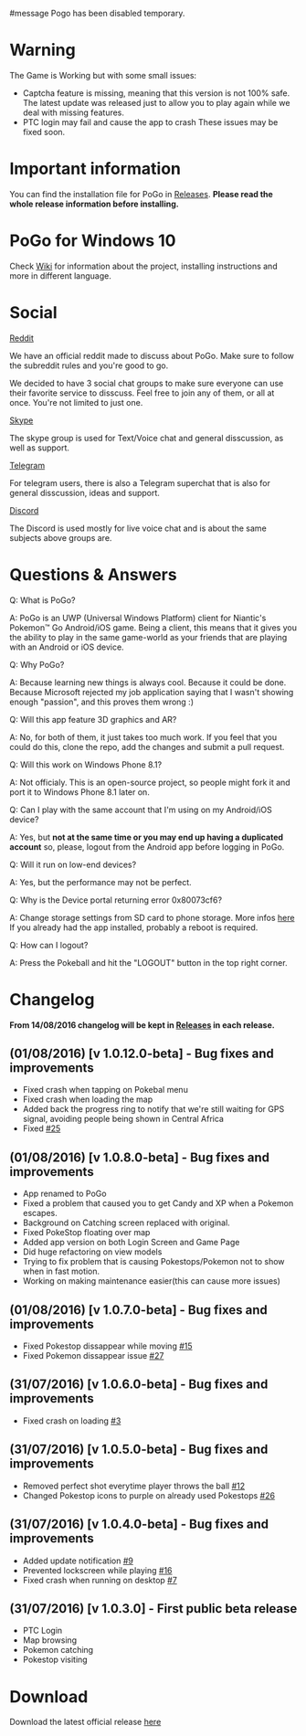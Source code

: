 #message
Pogo has been disabled temporary.
# Warning
The Game is Working but with some small issues:
- Captcha feature is missing, meaning that this version is not 100% safe. The latest update was released just to allow you to play again while we deal with missing features.
- PTC login may fail and cause the app to crash
These issues may be fixed soon.

# Important information
You can find the installation file for PoGo in [Releases](https://github.com/ST-Apps/PoGo-UWP/releases/). **Please read the whole release information before installing.**

# PoGo for Windows 10

Check [Wiki](https://github.com/ST-Apps/PoGo-UWP/wiki) for information about the project, installing instructions and more in different language.

# Social

[Reddit](https://www.reddit.com/r/PoGoUWP/)

We have an official reddit made to discuss about PoGo. Make sure to follow the subreddit rules and you're good to go.

We decided to have 3 social chat groups to make sure everyone can use their favorite service to disscuss. Feel free to join any of them, or all at once. You're not limited to just one.

[Skype](https://join.skype.com/hOeCHq2oEyhA)

The skype group is used for Text/Voice chat and general disscussion, as well as support.

[Telegram](https://telegram.me/PoGoUWP)

For telegram users, there is also a Telegram superchat that is also for general disscussion, ideas and support.

[Discord](https://discord.gg/4GMbEWH)

The Discord is used mostly for live voice chat and is about the same subjects above groups are.

# Questions & Answers

Q: What is PoGo?

A: PoGo is an UWP (Universal Windows Platform) client for Niantic's Pokemon™ Go Android/iOS game. Being a client, this means that it gives you the ability to play in the same game-world as your friends that are playing with an Android or iOS device.

Q: Why PoGo?

A: Because learning new things is always cool. Because it could be done. Because Microsoft rejected my job application saying that I wasn't showing enough "passion", and this proves them wrong :)

Q: Will this app feature 3D graphics and AR?

A: No, for both of them, it just takes too much work. If you feel that you could do this, clone the repo, add the changes and submit a pull request.

Q: Will this work on Windows Phone 8.1?

A: Not officialy. This is an open-source project, so people might fork it and port it to Windows Phone 8.1 later on.

Q: Can I play with the same account that I'm using on my Android/iOS device?

A: Yes, but **not at the same time or you may end up having a duplicated account** so, please, logout from the Android app before logging in PoGo.

Q: Will it run on low-end devices?

A: Yes, but the performance may not be perfect.

Q: Why is the Device portal returning error 0x80073cf6?

A: Change storage settings from SD card to phone storage. More infos [here](github.com/ST-Apps/PoGo-UWP/issues/11)
If you already had the app installed, probably a reboot is required.

Q: How can I logout?

A: Press the Pokeball and hit the "LOGOUT" button in the top right corner.

# Changelog

**From 14/08/2016 changelog will be kept in [Releases](https://github.com/ST-Apps/PoGo-UWP/releases/) in each release.**

## (01/08/2016) [v 1.0.12.0-beta] - Bug fixes and improvements
* Fixed crash when tapping on Pokebal menu
* Fixed crash when loading the map
* Added back the progress ring to notify that we're still waiting for GPS signal, avoiding people being shown in Central Africa
* Fixed [#25](https://github.com/ST-Apps/PoGo-UWP/issues/25)

## (01/08/2016) [v 1.0.8.0-beta] - Bug fixes and improvements
* App renamed to PoGo
* Fixed a problem that caused you to get Candy and XP when a Pokemon escapes.
* Background on Catching screen replaced with original.
* Fixed PokeStop floating over map
* Added app version on both Login Screen and Game Page
* Did huge refactoring on view models
* Trying to fix problem that is causing Pokestops/Pokemon not to show when in fast motion.
* Working on making maintenance easier(this can cause more issues)


## (01/08/2016) [v 1.0.7.0-beta] - Bug fixes and improvements
* Fixed Pokestop dissappear while moving [#15](https://github.com/ST-Apps/PoGo-UWP/issues/15)
* Fixed Pokemon dissappear issue [#27](https://github.com/ST-Apps/PoGo-UWP/issues/27)

## (31/07/2016) [v 1.0.6.0-beta] - Bug fixes and improvements
* Fixed crash on loading [#3](https://github.com/ST-Apps/PoGo-UWP/issues/3)

## (31/07/2016) [v 1.0.5.0-beta] - Bug fixes and improvements
* Removed perfect shot everytime player throws the ball [#12](https://github.com/ST-Apps/PoGo-UWP/issues/12)
* Changed Pokestop icons to purple on already used Pokestops [#26](https://github.com/ST-Apps/PoGo-UWP/issues/26)

## (31/07/2016) [v 1.0.4.0-beta] - Bug fixes and improvements
* Added update notification [#9](https://github.com/ST-Apps/PoGo-UWP/issues/9)
* Prevented lockscreen while playing [#16](https://github.com/ST-Apps/PoGo-UWP/issues/16)
* Fixed crash when running on desktop [#7](https://github.com/ST-Apps/PoGo-UWP/issues/7)

## (31/07/2016) [v 1.0.3.0] - First public beta release
* PTC Login
* Map browsing
* Pokemon catching
* Pokestop visiting

# Download

Download the latest official release [here](https://github.com/ST-Apps/PoGo-UWP/releases)
